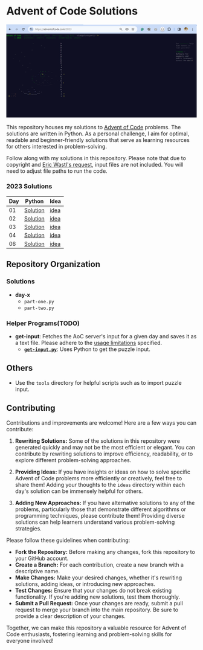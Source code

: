# Advent of Code Solutions
![My-2023-AoC-dashboard](/2023/Capture.PNG)

This repository houses my solutions to [Advent of Code](https://adventofcode.com/) problems. The solutions are written in Python. As a personal challenge, I aim for optimal, readable and beginner-friendly solutions that serve as learning resources for others interested in problem-solving.

Follow along with my solutions in this repository. Please note that due to copyright and [Eric Wastl's request](https://www.reddit.com/r/adventofcode/wiki/faqs/copyright/inputs/), input files are not included. You will need to adjust file paths to run the code.

### 2023 Solutions
| Day              | Python  | Idea |
|------------------|---------------|-------------------|
| 01 | [Solution](2023/solution-in-python/day-1)  | [idea](2023/ideas/day-1/idea_01.txt)
| 02 | [Solution](2023/solution-in-python/day-2)  | [idea](2023/ideas/day-2/idea_02.txt)
| 03 | [Solution](2023/solution-in-python/day-3)  | [idea](2023/ideas/day-3/idea_03.txt)
| 04 | [Solution](2023/solution-in-python/day-4)  | [idea](2023/ideas/day-4/idea_04.txt)
| 06| [Solution](2023/solution-in-python/day-6) |  [idea](2023/ideas/day-6/idea_06.txt)

## Repository Organization
### Solutions
  - **day-x**
    - `part-one.py`
    - `part-two.py`

### Helper Programs(TODO)
- **get-input**: Fetches the AoC server's input for a given day and saves it as a text file. Please adhere to the [usage limitations](https://www.reddit.com/r/adventofcode/wiki/faqs/automation/) specified.
  - **[`get-input.py`](helper_programs/get-input/get-input.py)**: Uses Python to get the puzzle input.

## Others
- Use the `tools` directory for helpful scripts such as to import puzzle input.

## Contributing
Contributions and improvements are welcome! Here are a few ways you can contribute:

1. **Rewriting Solutions:** Some of the solutions in this repository were generated quickly and may not be the most efficient or elegant. You can contribute by rewriting solutions to improve efficiency, readability, or to explore different problem-solving approaches.

2. **Providing Ideas:** If you have insights or ideas on how to solve specific Advent of Code problems more efficiently or creatively, feel free to share them! Adding your thoughts to the `ideas` directory within each day's solution can be immensely helpful for others.

3. **Adding New Approaches:** If you have alternative solutions to any of the problems, particularly those that demonstrate different algorithms or programming techniques, please contribute them! Providing diverse solutions can help learners understand various problem-solving strategies.

Please follow these guidelines when contributing:

- **Fork the Repository:** Before making any changes, fork this repository to your GitHub account.
- **Create a Branch:** For each contribution, create a new branch with a descriptive name.
- **Make Changes:** Make your desired changes, whether it's rewriting solutions, adding ideas, or introducing new approaches.
- **Test Changes:** Ensure that your changes do not break existing functionality. If you're adding new solutions, test them thoroughly.
- **Submit a Pull Request:** Once your changes are ready, submit a pull request to merge your branch into the main repository. Be sure to provide a clear description of your changes.

Together, we can make this repository a valuable resource for Advent of Code enthusiasts, fostering learning and problem-solving skills for everyone involved!

